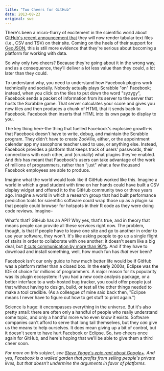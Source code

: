 ```yaml
---
title: "Two Cheers for GitHub"
date: 2013-08-23
original: swc
---
```

<p>
  There's been a micro-flurry of excitement in the scientific world
  about <a href="https://help.github.com/articles/rendering-csv-and-tsv-data">GitHub's recent announcement that</a>
  they will now render tabular text files (i.e., CSV and TSV) on their site.
  Coming on the heels of their support for <a href="https://help.github.com/articles/mapping-geojson-files-on-github">GeoJSON</a>,
  this is still more evidence that they're serious about becoming
  a platform for working with data.
</p>
<p>
  So why only two cheers?
  Because they're going about it in the wrong way,
  and as a consequence,
  they'll deliver a lot less value than they could,
  a lot later than they could.
</p>
<p>
  To understand why,
  you need to understand how Facebook plugins work
  technically and socially.
  Nobody actually plays Scrabble "on" Facebook;
  instead,
  when you click on the tiles to put down the word "syzygy",
  Facebook sends a packet of information from its server
  to the server that hosts the Scrabble game.
  That server calculates your score and gives you new tiles
  and then produces a chunk of HTML
  that it sends back to Facebook.
  Facebook then inserts that HTML into its own page
  to display to you.
</p>
<p>
  The key thing here–the thing that fuelled Facebook's explosive growth–is
  that Facebook doesn't have to write, debug, and maintain the Scrabble program.
  They didn't have to create ZooVille, either,
  or the appointment calendar app my saxophone teacher used to use,
  or anything else.
  Instead,
  Facebook provides a platform that keeps track of users' passwords,
  their connections with each other,
  and (crucially) what plugins they've enabled.
  And <em>this</em> has meant that Facebook's users can take advantage of
  the work of millions of programmers,
  rather than "just" what a few thousand Facebook employees are able to produce.
</p>
<p>
  Imagine what the world would look like if GitHub worked like this.
  Imagine a world in which a grad student with time on her hands
  could have built a CSV display widget
  and offered it to the GitHub community
  two or three years ago.
  Imagine a world in which a research group that had built
  performance prediction tools for scientific software
  could wrap those up as a plugin
  so that people could browser for hotspots in their R code
  as they were doing code reviews.
  Imagine–
</p>
<p>
  What's that?
  GitHub has an API?
  Why yes,
  that's true,
  and in theory that means people can provide all these services right now.
  The problem,
  though,
  is that if people have to leave one site and go to another
  in order to use your software,
  they won't.
  It's like asking people to go up a single flight of stairs
  in order to collaborate with one another:
  it doesn't seem like a big deal,
  but <a href="http://www.amazon.com/Understanding-Offices-Manager-Buildings-business/dp/0140169121/">it cuts communication by more than 90%</a>.
  And if they have to download and install something,
  well,
  how much fun has <em>that</em> ever been?
</p>
<p>
  Facebook isn't our only guide to how much better life would be
  if GitHub was a platform rather than a closed box.
  In the early 2000s,
  Eclipse was the IDE of choice for millions of programmers.
  A major reason for its popularity was its plugin ecosystem:
  if you had a new code analysis package,
  or a better interface to a web-hosted bug tracker,
  you could offer people just that
  without having to design, build, or test
  all the other things needed to make a tool credible.
  (As a colleague of mine said back then,
  "Eclipse means I never have to figure out how to get stuff to print again.")
</p>
<p>
  Science is huge:
  it encompasses everything in the universe.
  But it's also pretty small:
  there are often only a handful of people who really understand some topic,
  and only a handful more who even know it exists.
  Software companies can't afford to serve that long tail themselves,
  but they <em>can</em> give us the means to help ourselves.
  It does mean giving up a bit of control,
  but it doesn't seem to have hurt Facebook or Eclipse.
  So,
  two cheers once again for GitHub,
  and here's hoping that we'll be able to give them a third cheer soon.
</p>
<p><em>
  For more on this subject, see <a href="http://steverant.pen.io/">Steve Yegge's epic rant about Google+</a>.
  And yes,
  Facebook is a walled garden that profits from selling people's private lives,
  but that doesn't undermine the arguments in favor of platforms.
</em></p>
